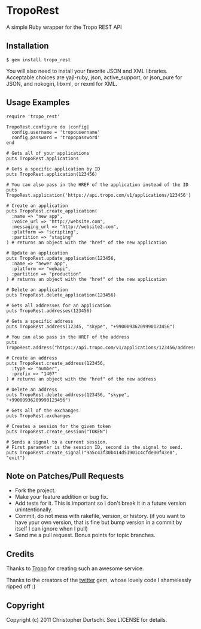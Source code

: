 TropoRest
=========

A simple Ruby wrapper for the Tropo REST API

Installation
------------

    $ gem install tropo_rest

You will also need to install your favorite JSON and XML libraries.
Acceptable choices are yajl-ruby, json, active_support, or json_pure for JSON,
and nokogiri, libxml, or rexml for XML.


Usage Examples
--------------

    require 'tropo_rest'

    TropoRest.configure do |config|
      config.username = 'tropousername'
      config.password = 'tropopassword'
    end

    # Gets all of your applications
    puts TropoRest.applications

    # Gets a specific application by ID
    puts TropoRest.application(123456)

    # You can also pass in the HREF of the application instead of the ID
    puts TropoRest.application('https://api.tropo.com/v1/applications/123456')

    # Create an application
    puts TropoRest.create_application(
      :name => "new app",
      :voice_url => "http://website.com",
      :messaging_url => "http://website2.com",
      :platform => "scripting",
      :partition => "staging"
    ) # returns an object with the "href" of the new application

    # Update an application
    puts TropoRest.update_application(123456,
      :name => "newer app",
      :platform => "webapi",
      :partition => "production"
    ) # returns an object with the "href" of the new application

    # Delete an application
    puts TropoRest.delete_application(123456)

    # Gets all addresses for an application
    puts TropoRest.addresses(123456)

    # Gets a specific address
    puts TropoRest.address(12345, "skype", "+99000936209990123456")

    # You can also pass in the HREF of the address
    puts TropoRest.address("https://api.tropo.com/v1/applications/123456/addresses/skype/+99000936209990123456")

    # Create an address
    puts TropoRest.create_address(123456,
      :type => "number",
      :prefix => "1407"
    ) # returns an object with the "href" of the new address

    # Delete an address
    puts TropoRest.delete_address(123456, "skype", "+99000936209990123456")

    # Gets all of the exchanges
    puts TropoRest.exchanges

    # Creates a session for the given token
    puts TropoRest.create_session("TOKEN")

    # Sends a signal to a current session.
    # First parameter is the session ID, second is the signal to send.
    puts TropoRest.create_signal("9a5c43f30b414d51901c4cfde00f43e8", "exit")


Note on Patches/Pull Requests
-----------------------------

* Fork the project.
* Make your feature addition or bug fix.
* Add tests for it. This is important so I don't break it in a future version unintentionally.
* Commit, do not mess with rakefile, version, or history. (if you want to have your own version, that is fine but bump version in a commit by itself I can ignore when I pull)
* Send me a pull request. Bonus points for topic branches.


Credits
-------

Thanks to [Tropo](https://www.tropo.com/) for creating such an awesome service.

Thanks to the creators of the [twitter](https://github.com/jnunemaker/twitter/) gem, whose lovely code I shamelessly ripped off :)


Copyright
---------

Copyright (c) 2011 Christopher Durtschi. See LICENSE for details.
